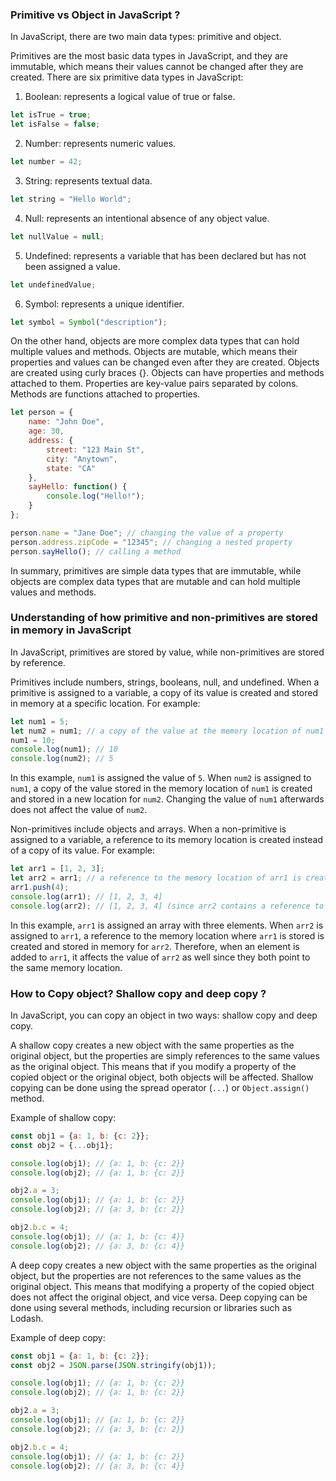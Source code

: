 ### Primitive vs Object in JavaScript ?
In JavaScript, there are two main data types: primitive and object. 

Primitives are the most basic data types in JavaScript, and they are immutable, which means their values cannot be changed after they are created. There are six primitive data types in JavaScript:

1. Boolean: represents a logical value of true or false.
```javascript
let isTrue = true;
let isFalse = false;
```

2. Number: represents numeric values.
```javascript
let number = 42;
```

3. String: represents textual data.
```javascript
let string = "Hello World";
```

4. Null: represents an intentional absence of any object value.
```javascript
let nullValue = null;
```

5. Undefined: represents a variable that has been declared but has not been assigned a value.
```javascript
let undefinedValue;
```

6. Symbol: represents a unique identifier.
```javascript
let symbol = Symbol("description");
```

On the other hand, objects are more complex data types that can hold multiple values and methods. Objects are mutable, which means their properties and values can be changed even after they are created. Objects are created using curly braces {}. Objects can have properties and methods attached to them. Properties are key-value pairs separated by colons. Methods are functions attached to properties.

```javascript
let person = {
    name: "John Doe",
    age: 30,
    address: {
        street: "123 Main St",
        city: "Anytown",
        state: "CA"
    },
    sayHello: function() {
        console.log("Hello!");
    }
};

person.name = "Jane Doe"; // changing the value of a property
person.address.zipCode = "12345"; // changing a nested property
person.sayHello(); // calling a method
```

In summary, primitives are simple data types that are immutable, while objects are complex data types that are mutable and can hold multiple values and methods.


### Understanding of how primitive and non-primitives are stored in memory in JavaScript
In JavaScript, primitives are stored by value, while non-primitives are stored by reference. 

Primitives include numbers, strings, booleans, null, and undefined. When a primitive is assigned to a variable, a copy of its value is created and stored in memory at a specific location. For example:

```javascript
let num1 = 5;
let num2 = num1; // a copy of the value at the memory location of num1 is created and stored in a new location for num2
num1 = 10;
console.log(num1); // 10
console.log(num2); // 5
```

In this example, `num1` is assigned the value of `5`. When `num2` is assigned to `num1`, a copy of the value stored in the memory location of `num1` is created and stored in a new location for `num2`. Changing the value of `num1` afterwards does not affect the value of `num2`.

Non-primitives include objects and arrays. When a non-primitive is assigned to a variable, a reference to its memory location is created instead of a copy of its value. For example:

```javascript
let arr1 = [1, 2, 3];
let arr2 = arr1; // a reference to the memory location of arr1 is created and stored in memory for arr2
arr1.push(4);
console.log(arr1); // [1, 2, 3, 4]
console.log(arr2); // [1, 2, 3, 4] (since arr2 contains a reference to the same memory location as arr1)
```

In this example, `arr1` is assigned an array with three elements. When `arr2` is assigned to `arr1`, a reference to the memory location where `arr1` is stored is created and stored in memory for `arr2`. Therefore, when an element is added to `arr1`, it affects the value of `arr2` as well since they both point to the same memory location.


### How to Copy object? Shallow copy and deep copy ?

In JavaScript, you can copy an object in two ways: shallow copy and deep copy.

A shallow copy creates a new object with the same properties as the original object, but the properties are simply references to the same values as the original object. This means that if you modify a property of the copied object or the original object, both objects will be affected. Shallow copying can be done using the spread operator (`...`) or `Object.assign()` method.

Example of shallow copy:

```javascript
const obj1 = {a: 1, b: {c: 2}};
const obj2 = {...obj1};

console.log(obj1); // {a: 1, b: {c: 2}}
console.log(obj2); // {a: 1, b: {c: 2}}

obj2.a = 3;
console.log(obj1); // {a: 1, b: {c: 2}}
console.log(obj2); // {a: 3, b: {c: 2}}

obj2.b.c = 4;
console.log(obj1); // {a: 1, b: {c: 4}}
console.log(obj2); // {a: 3, b: {c: 4}}
```

A deep copy creates a new object with the same properties as the original object, but the properties are not references to the same values as the original object. This means that modifying a property of the copied object does not affect the original object, and vice versa. Deep copying can be done using several methods, including recursion or libraries such as Lodash.

Example of deep copy:

```javascript
const obj1 = {a: 1, b: {c: 2}};
const obj2 = JSON.parse(JSON.stringify(obj1));

console.log(obj1); // {a: 1, b: {c: 2}}
console.log(obj2); // {a: 1, b: {c: 2}}

obj2.a = 3;
console.log(obj1); // {a: 1, b: {c: 2}}
console.log(obj2); // {a: 3, b: {c: 2}}

obj2.b.c = 4; 
console.log(obj1); // {a: 1, b: {c: 2}}
console.log(obj2); // {a: 3, b: {c: 4}}
```